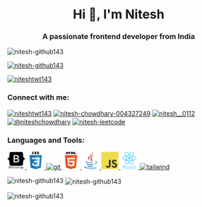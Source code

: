 <h1 align="center">Hi 👋, I'm Nitesh</h1>
<h3 align="center">A passionate frontend developer from India</h3>

<p align="left"> <img src="https://komarev.com/ghpvc/?username=nitesh-github143&label=Profile%20views&color=0e75b6&style=flat" alt="nitesh-github143" /> </p>

<p align="left"> <a href="https://github.com/ryo-ma/github-profile-trophy"><img src="https://github-profile-trophy.vercel.app/?username=nitesh-github143" alt="nitesh-github143" /></a> </p>

<p align="left"> <a href="https://twitter.com/niteshtwt143" target="blank"><img src="https://img.shields.io/twitter/follow/niteshtwt143?logo=twitter&style=for-the-badge" alt="niteshtwt143" /></a> </p>

<h3 align="left">Connect with me:</h3>
<p align="left">
<a href="https://twitter.com/niteshtwt143" target="blank"><img align="center" src="https://raw.githubusercontent.com/rahuldkjain/github-profile-readme-generator/master/src/images/icons/Social/twitter.svg" alt="niteshtwt143" height="30" width="40" /></a>
<a href="https://linkedin.com/in/nitesh-chowdhary-004327249" target="blank"><img align="center" src="https://raw.githubusercontent.com/rahuldkjain/github-profile-readme-generator/master/src/images/icons/Social/linked-in-alt.svg" alt="nitesh-chowdhary-004327249" height="30" width="40" /></a>
<a href="https://instagram.com/nitesh__0112" target="blank"><img align="center" src="https://raw.githubusercontent.com/rahuldkjain/github-profile-readme-generator/master/src/images/icons/Social/instagram.svg" alt="nitesh__0112" height="30" width="40" /></a>
<a href="https://hashnode.com/@niteshchowdhary" target="blank"><img align="center" src="https://raw.githubusercontent.com/rahuldkjain/github-profile-readme-generator/master/src/images/icons/Social/hashnode.svg" alt="@niteshchowdhary" height="30" width="40" /></a>
<a href="https://www.leetcode.com/nitesh-leetcode" target="blank"><img align="center" src="https://raw.githubusercontent.com/rahuldkjain/github-profile-readme-generator/master/src/images/icons/Social/leet-code.svg" alt="nitesh-leetcode" height="30" width="40" /></a>
</p>

<h3 align="left">Languages and Tools:</h3>
<p align="left"> <a href="https://getbootstrap.com" target="_blank" rel="noreferrer"> <img src="https://raw.githubusercontent.com/devicons/devicon/master/icons/bootstrap/bootstrap-plain-wordmark.svg" alt="bootstrap" width="40" height="40"/> </a> <a href="https://www.w3schools.com/css/" target="_blank" rel="noreferrer"> <img src="https://raw.githubusercontent.com/devicons/devicon/master/icons/css3/css3-original-wordmark.svg" alt="css3" width="40" height="40"/> </a> <a href="https://git-scm.com/" target="_blank" rel="noreferrer"> <img src="https://www.vectorlogo.zone/logos/git-scm/git-scm-icon.svg" alt="git" width="40" height="40"/> </a> <a href="https://www.w3.org/html/" target="_blank" rel="noreferrer"> <img src="https://raw.githubusercontent.com/devicons/devicon/master/icons/html5/html5-original-wordmark.svg" alt="html5" width="40" height="40"/> </a> <a href="https://www.java.com" target="_blank" rel="noreferrer"> <img src="https://raw.githubusercontent.com/devicons/devicon/master/icons/java/java-original.svg" alt="java" width="40" height="40"/> </a> <a href="https://developer.mozilla.org/en-US/docs/Web/JavaScript" target="_blank" rel="noreferrer"> <img src="https://raw.githubusercontent.com/devicons/devicon/master/icons/javascript/javascript-original.svg" alt="javascript" width="40" height="40"/> </a> <a href="https://reactjs.org/" target="_blank" rel="noreferrer"> <img src="https://raw.githubusercontent.com/devicons/devicon/master/icons/react/react-original-wordmark.svg" alt="react" width="40" height="40"/> </a> <a href="https://tailwindcss.com/" target="_blank" rel="noreferrer"> <img src="https://www.vectorlogo.zone/logos/tailwindcss/tailwindcss-icon.svg" alt="tailwind" width="40" height="40"/> </a> </p>

<p><img align="left" src="https://github-readme-stats.vercel.app/api/top-langs?username=nitesh-github143&show_icons=true&locale=en&layout=compact" alt="nitesh-github143" /></p>

<p>&nbsp;<img align="center" src="https://github-readme-stats.vercel.app/api?username=nitesh-github143&show_icons=true&locale=en" alt="nitesh-github143" /></p>

<p><img align="center" src="https://github-readme-streak-stats.herokuapp.com/?user=nitesh-github143&" alt="nitesh-github143" /></p>
